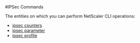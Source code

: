 #IPSec Commands

The entities on which you can perform NetScaler CLI operations:
<ul><li><a href="../../ipsec/ipsec-counters/ipsec-counters">ipsec counters</a></li><li><a href="../../ipsec/ipsec-parameter/ipsec-parameter">ipsec parameter</a></li><li><a href="../../ipsec/ipsec-profile/ipsec-profile">ipsec profile</a></li></ul>



